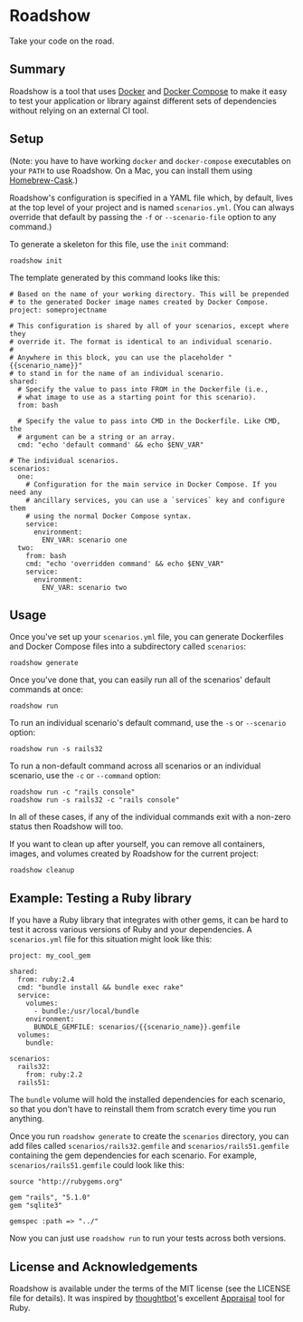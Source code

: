 # Roadshow

Take your code on the road.

## Summary

Roadshow is a tool that uses [Docker] and [Docker Compose] to make it easy to
test your application or library against different sets of dependencies without
relying on an external CI tool.

## Setup

(Note: you have to have working `docker` and `docker-compose` executables on
your `PATH` to use Roadshow. On a Mac, you can install them using
[Homebrew-Cask].)

Roadshow's configuration is specified in a YAML file which, by default, lives
at the top level of your project and is named `scenarios.yml`. (You can always
override that default by passing the `-f` or `--scenario-file` option to any
command.)

To generate a skeleton for this file, use the `init` command:

    roadshow init

The template generated by this command looks like this:

    # Based on the name of your working directory. This will be prepended
    # to the generated Docker image names created by Docker Compose.
    project: someprojectname

    # This configuration is shared by all of your scenarios, except where they
    # override it. The format is identical to an individual scenario.
    #
    # Anywhere in this block, you can use the placeholder "{{scenario_name}}"
    # to stand in for the name of an individual scenario.
    shared:
      # Specify the value to pass into FROM in the Dockerfile (i.e.,
      # what image to use as a starting point for this scenario).
      from: bash

      # Specify the value to pass into CMD in the Dockerfile. Like CMD, the
      # argument can be a string or an array.
      cmd: "echo 'default command' && echo $ENV_VAR"

    # The individual scenarios.
    scenarios:
      one:
        # Configuration for the main service in Docker Compose. If you need any
        # ancillary services, you can use a `services` key and configure them
        # using the normal Docker Compose syntax.
        service:
          environment:
            ENV_VAR: scenario one
      two:
        from: bash
        cmd: "echo 'overridden command' && echo $ENV_VAR"
        service:
          environment:
            ENV_VAR: scenario two

## Usage

Once you've set up your `scenarios.yml` file, you can generate Dockerfiles and
Docker Compose files into a subdirectory called `scenarios`:

    roadshow generate

Once you've done that, you can easily run all of the scenarios' default
commands at once:

    roadshow run

To run an individual scenario's default command, use the `-s` or `--scenario`
option:

    roadshow run -s rails32

To run a non-default command across all scenarios or an individual scenario,
use the `-c` or `--command` option:

    roadshow run -c "rails console"
    roadshow run -s rails32 -c "rails console"

In all of these cases, if any of the individual commands exit with a non-zero
status then Roadshow will too.

If you want to clean up after yourself, you can remove all containers, images,
and volumes created by Roadshow for the current project:

    roadshow cleanup

## Example: Testing a Ruby library

If you have a Ruby library that integrates with other gems, it can be hard to
test it across various versions of Ruby and your dependencies. A
`scenarios.yml` file for this situation might look like this:

    project: my_cool_gem

    shared:
      from: ruby:2.4
      cmd: "bundle install && bundle exec rake"
      service:
        volumes:
          - bundle:/usr/local/bundle
        environment:
          BUNDLE_GEMFILE: scenarios/{{scenario_name}}.gemfile
      volumes:
        bundle:

    scenarios:
      rails32:
        from: ruby:2.2
      rails51:

The `bundle` volume will hold the installed dependencies for each scenario, so
that you don't have to reinstall them from scratch every time you run anything.

Once you run `roadshow generate` to create the `scenarios` directory, you can
add files called `scenarios/rails32.gemfile` and `scenarios/rails51.gemfile`
containing the gem dependencies for each scenario. For example,
`scenarios/rails51.gemfile` could look like this:

    source "http://rubygems.org"

    gem "rails", "5.1.0"
    gem "sqlite3"

    gemspec :path => "../"

Now you can just use `roadshow run` to run your tests across both versions.

## License and Acknowledgements

Roadshow is available under the terms of the MIT license (see the LICENSE file
for details). It was inspired by [thoughtbot]'s excellent [Appraisal] tool for
Ruby.

[Appraisal]: https://github.com/thoughtbot/appraisal
[Docker Compose]: https://docs.docker.com/compose/
[Docker]: https://docker.com
[Homebrew-Cask]: https://github.com/caskroom/homebrew-cask
[thoughtbot]: https://github.com/thoughtbot
